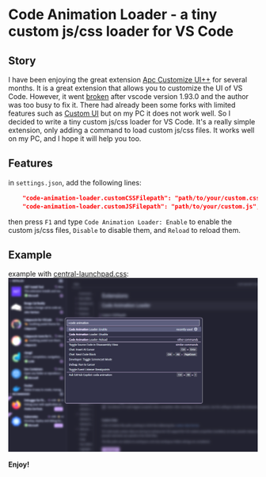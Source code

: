 # Code Animation Loader - a tiny custom js/css loader for VS Code

## Story

I have been enjoying the great extension [Apc Customize UI++](https://marketplace.visualstudio.com/items?itemName=drcika.apc-extension) for several months. It is a great extension that allows you to customize the UI of VS Code. However, it went [broken](https://github.com/drcika/apc-extension/issues/230#issuecomment-2392181820) after vscode version 1.93.0 and the author was too busy to fix it. There had already been some forks with limited features such as [Custom UI](https://github.com/subframe7536/vscode-custom-ui-style) but on my PC it does not work well. So I decided to write a tiny custom js/css loader for VS Code. It's a really simple extension, only adding a command to load custom js/css files. It works well on my PC, and I hope it will help you too.

## Features

in `settings.json`, add the following lines:

```json
    "code-animation-loader.customCSSFilepath": "path/to/your/custom.css",
    "code-animation-loader.customJSFilepath": "path/to/your/custom.js",
```

then press `F1` and type `Code Animation Loader: Enable` to enable the custom js/css files, `Disable` to disable them, and `Reload` to reload them.

## Example

example with [central-launchpad.css](./examples/central-launchpad.css):
![image example](./images/central-launchpad.png)

**Enjoy!**
